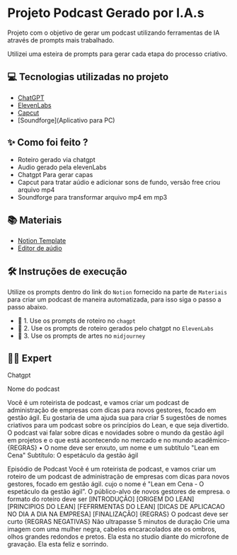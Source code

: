 

# Projeto Podcast Gerado por I.A.s

Projeto com o objetivo de gerar um podcast utilizando ferramentas de IA através de prompts mais trabalhado.

Utilizei uma esteira de prompts para gerar cada etapa do processo criativo.

## 💻 Tecnologias utilizadas no projeto

- [ChatGPT](https://chat.openai.com/) 
- [ElevenLabs](https://beta.elevenlabs.io/)
- [Capcut](https://www.capcut.com/pt-br/)
- [Soundforge](Aplicativo para PC)

## ✨ Como foi feito ?

- Roteiro gerado via chatgpt
- Audio gerado pela elevenLabs
- Chatgpt Para gerar capas
- Capcut para tratar aúdio e adicionar sons de fundo, versão free criou arquivo mp4
- Soundforge para transformar arquivo mp4 em mp3

## 📚 Materiais

- [Notion Template](https://helpful-jump-17b.notion.site/PAS-Podcast-AI-Studio-210489e15d7a4a73b743bb159e45d06f?pvs=4)
- [Editor de aúdio](https://www.capcut.com/editor?from_page=landing_page&__action_from=picture_V%C3%ADdeos%20profissionais%20em%20minutos,%20n%C3%A3o%20em%20horas.)


## 🛠️ Instruções de execução

Utilize os prompts dentro do link do `Notion` fornecido na parte de `Materiais` para criar um podcast de maneira automatizada, para isso siga o passo a passo abaixo.

- 🤖 1. Use os prompts de roteiro no `chagpt`
- 🤖 2. Use os prompts de roteiro gerados pelo chatgpt no  `ElevenLabs`
- 🤖 3. Use os prompts de artes no `midjourney`

## 👨‍💻 Expert

<p>
Chatgpt

Nome do podcast

Você é um roteirista de podcast, e vamos criar um podcast de administração de empresas com dicas para novos gestores, focado em gestão ágil. Eu gostaria de uma ajuda sua para criar 5 sugestões de nomes criativos para um podcast sobre os princípios do Lean, e que seja divertido.
O podcast vai falar sobre dicas e novidades sobre o mundo da gestão ágil em projetos e o que está acontecendo no mercado e no mundo acadêmico-
{REGRAS}
•	O nome deve ser enxuto, um nome e um subtítulo
"Lean em Cena"
Subtítulo: O espetáculo da gestão ágil


Episódio de Podcast
Você é um roteirista de podcast, e vamos criar um roteiro de um podcast de administração de empresas com dicas para novos gestores, focado em gestão ágil. cujo o nome é "Lean em Cena - O espetáculo da gestão ágil”. O público-alvo de novos gestores de empresa.
o formato do roteiro deve ser [INTRODUÇÃO] [ORIGEM DO LEAN] [PRINCIPIOS DO LEAN]  [FEFRRMENTAS DO LEAN] [DICAS DE APLICACAO NO DIA A DIA NA EMPRESA] [FINALIZAÇÃO]
{REGRAS}
O podcast deve ser curto
{REGRAS NEGATIVAS}
Não ultrapasse 5 minutos de duração
Crie uma imagem com uma mulher negra, cabelos encaracolados ate os ombros, olhos grandes redondos e pretos. Ela esta no studio diante do microfone de gravação. Ela esta feliz e sorrindo.



